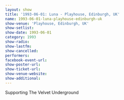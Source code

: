 ```yaml
---
layout: show
title: '1993-06-01: Luna - Playhouse, Edinburgh, UK'
name: 1993-06-01-luna-playhouse-edinburgh-uk
show-venue: 'Playhouse, Edinburgh, UK'
show-setlist: 
show-date: 1993-06-01
category: 1993
show-radio: 
show-lastfm: 
show-cancelled: 
performers: 
facebook-event-url: 
show-poster-url: 
show-ticket-url: 
show-venue-website: 
show-additional: 
---
```


Supporting The Velvet Underground